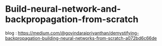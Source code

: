 # Build-neural-network-and-backpropagation-from-scratch
blog : https://medium.com/@govindarajpriyanthan/demystifying-backpropagation-building-neural-networks-from-scratch-a072bd6c66de
